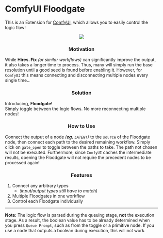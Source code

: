 ﻿# ComfyUI Floodgate
This is an Extension for [ComfyUI](https://github.com/comfyanonymous/ComfyUI), which allows you to easily control the logic flow!

<p align="center"><img src="workflow.png"></p>

<h3 align="center">Motivation</h3>

While **Hires. Fix** *(or similar workflows)* can significantly improve the output,
it also takes a longer time to process. Thus, many will simply run the base resolution until a good seed is found before enabling it. 
However, for `ComfyUI` this means connecting and disconnecting multiple nodes every single time...

<h3 align="center">Solution</h3>

Introducing, **Floodgate**! <br>
Simply toggle between the logic flows. No more reconnecting multiple nodes!

<h3 align="center">How to Use</h3>

Connect the output of a node *(**eg.** `LATENT`)* to the `source` of the Floodgate node, 
then connect each path to the desired remaining workflow. Simply click on `gate_open` to toggle between the paths to take.
The path not chosen will not be executed. Furthermore, since `ComfyUI` caches the intermediate results, 
opening the Floodgate will not require the precedent nodes to be processed again!

<h3 align="center">Features</h3>

1. Connect any arbitrary types 
    - *(input/output types still have to match)*
2. Multiple Floodgates in one workflow
3. Control each Floodgate individually

<hr>

**Note:** The logic flow is parsed during the queuing stage, **not** the execution stage.
As a result, the boolean value has to be already determined when you press `Queue Prompt`, 
such as from the toggle or a primitive node. 
If you use a node that outputs a boolean during execution, this will not work.
